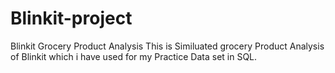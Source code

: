 # Blinkit-project
Blinkit Grocery Product Analysis
This is Similuated grocery Product Analysis of Blinkit which i have used for my Practice Data set in SQL.
